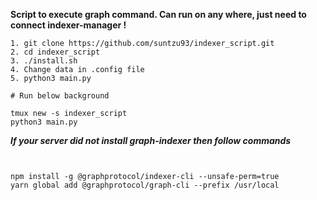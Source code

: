 **Script to execute graph command. Can run on any where, just need to connect indexer-manager !** 
```
1. git clone https://github.com/suntzu93/indexer_script.git
2. cd indexer_script
3. ./install.sh
4. Change data in .config file
5. python3 main.py

# Run below background

tmux new -s indexer_script
python3 main.py
```

***If your server did not install graph-indexer then follow commands***
```


npm install -g @graphprotocol/indexer-cli --unsafe-perm=true
yarn global add @graphprotocol/graph-cli --prefix /usr/local

```
